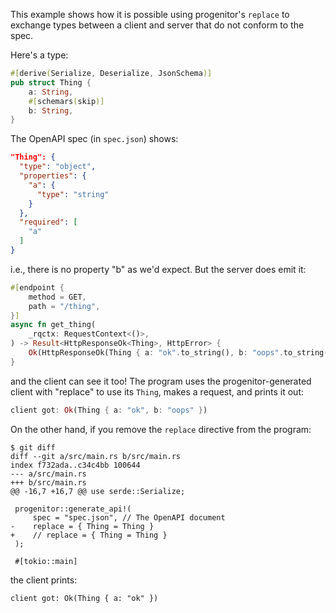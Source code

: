 This example shows how it is possible using progenitor's `replace` to exchange types between a client and server that do not conform to the spec.

Here's a type:

```rust
#[derive(Serialize, Deserialize, JsonSchema)]
pub struct Thing {
    a: String,
    #[schemars(skip)]
    b: String,
}
```

The OpenAPI spec (in `spec.json`) shows:

```json
"Thing": {
  "type": "object",
  "properties": {
    "a": {
      "type": "string"
    }
  },
  "required": [
    "a"
  ]
}
```

i.e., there is no property "b" as we'd expect.  But the server does emit it:

```rust
#[endpoint {
    method = GET,
    path = "/thing",
}]
async fn get_thing(
    _rqctx: RequestContext<()>,
) -> Result<HttpResponseOk<Thing>, HttpError> {
    Ok(HttpResponseOk(Thing { a: "ok".to_string(), b: "oops".to_string() }))
}
```

and the client can see it too!  The program uses the progenitor-generated client with "replace" to use its `Thing`, makes a request, and prints it out:

```rust
client got: Ok(Thing { a: "ok", b: "oops" })
```

On the other hand, if you remove the `replace` directive from the program:

```
$ git diff
diff --git a/src/main.rs b/src/main.rs
index f732ada..c34c4bb 100644
--- a/src/main.rs
+++ b/src/main.rs
@@ -16,7 +16,7 @@ use serde::Serialize;

 progenitor::generate_api!(
     spec = "spec.json", // The OpenAPI document
-    replace = { Thing = Thing }
+    // replace = { Thing = Thing }
 );

 #[tokio::main]
```

the client prints:

```
client got: Ok(Thing { a: "ok" })
```
